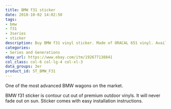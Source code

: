 ```yaml
---
title: BMW f31 sticker
date: 2018-10-02 14:02:50
tags:
- bmw
- f31
- 3series
- sticker
description: Buy BMW f31 vinyl sticker. Made of ORACAL 651 vinyl. Available in different colors.
categories:
- Series and Generations
ebay_url: https://www.ebay.com/itm/192677138841
col_class: col-6 col-lg-4 col-xl-3
data_groups: 3er
product_id: ST_BMW_F31
---
```


One of the most advanced BMW wagons on the market.

<!-- more -->
<!-- {% asset_img content-image bmw-f31-sticker.jpg 'BMW f31 bumper window sticker sport stance style decal"BMW f31 bumper window sticker sport stance style decal"' %} -->

BMW f31 sticker is contour cut out of premium outdoor vinyls. It will never fade out on sun. Sticker comes with easy installation instructions. 

